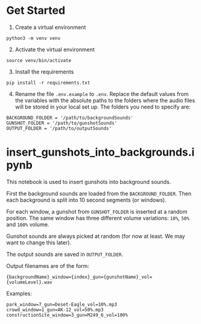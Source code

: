 # Get Started
1. Create a virtual environment

`python3 -m venv venv`

2. Activate the virtual environment

`source venv/bin/activate`

3. Install the requirements

`pip install -r requirements.txt`

4. Rename the file `.env.example` to `.env`. Replace the default values from the variables with the absolute paths to the folders where the audio files will be stored in your local set up. The folders you need to specify are: 
```
BACKGROUND_FOLDER = '/path/to/backgroundSounds'
GUNSHOT_FOLDER = '/path/to/gunshotSounds'
OUTPUT_FOLDER = '/path/to/outputSounds'
```

# insert_gunshots_into_backgrounds.ipynb

This notebook is used to insert gunshots into background sounds. 

First the background sounds are loaded from the `BACKGROUND_FOLDER`. Then each background is split into 10 second segments (or windows).

For each window, a gunshot from `GUNSHOT_FOLDER` is inserted at a random position. The same window has three different volume variations: `10%`, `50%` and `100%` volume.

Gunshot sounds are always picked at random (for now at least. We may want to change this later).

The output sounds are saved in `OUTPUT_FOLDER`.

Output filenames are of the form: 

`{backgroundName}_window={index}_gun={gunshotName}_vol={volumeLevel}.wav`

Examples:

```
park_window=7_gun=Deset-Eagle_vol=10%.mp3
crowd_window=1_gun=AK-12_vol=50%.mp3
constructionSite_window=3_gun=M249_6_vol=100%
```